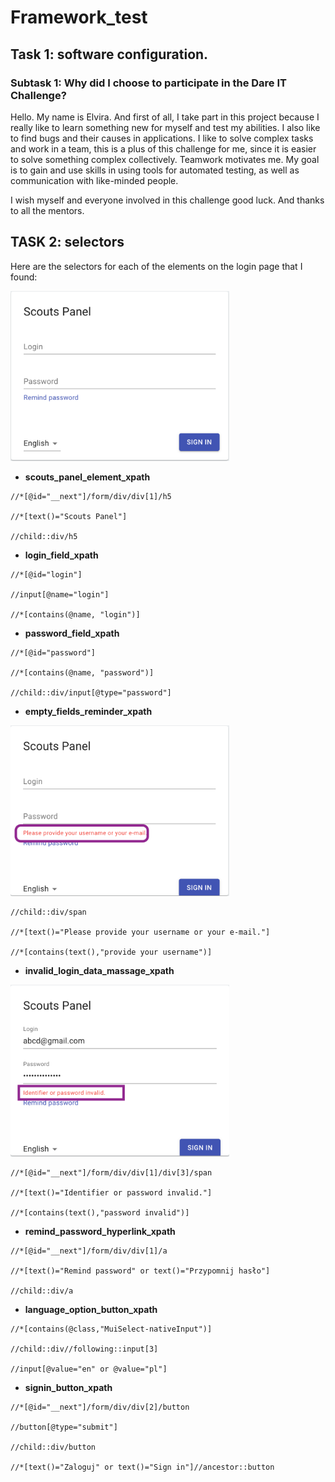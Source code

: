 # Framework_test
## Task 1: software configuration.
### Subtask 1: Why did I choose to participate in the Dare IT Challenge?
Hello. My name is Elvira. And first of all, I take part in this project because I really like to learn something new for myself and test my abilities. 
I also like to find bugs and their causes in applications. 
I like to solve complex tasks and work in a team, this is a plus of this challenge for me, since it is easier to solve something complex collectively. 
Teamwork motivates me. My goal is to gain and use skills in using tools for automated testing, as well as communication with like-minded people.

I wish myself and everyone involved in this challenge good luck. And thanks to all the mentors.

## TASK 2: selectors

Here are the selectors for each of the elements on the login page that I found:

<img width="350" alt="login_page" src="https://github.com/elsera/images/blob/main/login_page.png?raw=true">

* **scouts_panel_element_xpath**
``` 
//*[@id="__next"]/form/div/div[1]/h5

//*[text()="Scouts Panel"]

//child::div/h5
```

* **login_field_xpath**
``` 
//*[@id="login"]

//input[@name="login"]

//*[contains(@name, "login")]
```

* **password_field_xpath**
```
//*[@id="password"] 

//*[contains(@name, "password")]

//child::div/input[@type="password"]
```

* **empty_fields_reminder_xpath**

<img width="350" alt="empty_fields_message" src="https://github.com/elsera/images/blob/main/empty_fields_message.png?raw=true">

```
//child::div/span

//*[text()="Please provide your username or your e-mail."]

//*[contains(text(),"provide your username")]
```

* **invalid_login_data_massage_xpath**

<img width="350" alt="invalid_login_data_massage" src="https://github.com/elsera/images/blob/main/invalid_password_message.png?raw=true">

```
//*[@id="__next"]/form/div/div[1]/div[3]/span

//*[text()="Identifier or password invalid."]

//*[contains(text(),"password invalid")]
```

* **remind_password_hyperlink_xpath**
```
//*[@id="__next"]/form/div/div[1]/a

//*[text()="Remind password" or text()="Przypomnij hasło"]

//child::div/a
```

* **language_option_button_xpath**
```
//*[contains(@class,"MuiSelect-nativeInput")]

//child::div//following::input[3]

//input[@value="en" or @value="pl"]
```

* **signin_button_xpath**
```
//*[@id="__next"]/form/div/div[2]/button

//button[@type="submit"]

//child::div/button

//*[text()="Zaloguj" or text()="Sign in"]//ancestor::button
```
